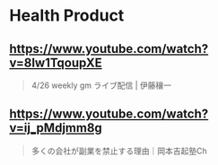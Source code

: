 # Health Product

## https://www.youtube.com/watch?v=8Iw1TqoupXE 

> 4/26 weekly gm ライブ配信 | 伊藤穰一

## https://www.youtube.com/watch?v=ij_pMdjmm8g

> 多くの会社が副業を禁止する理由｜岡本吉起塾Ch
